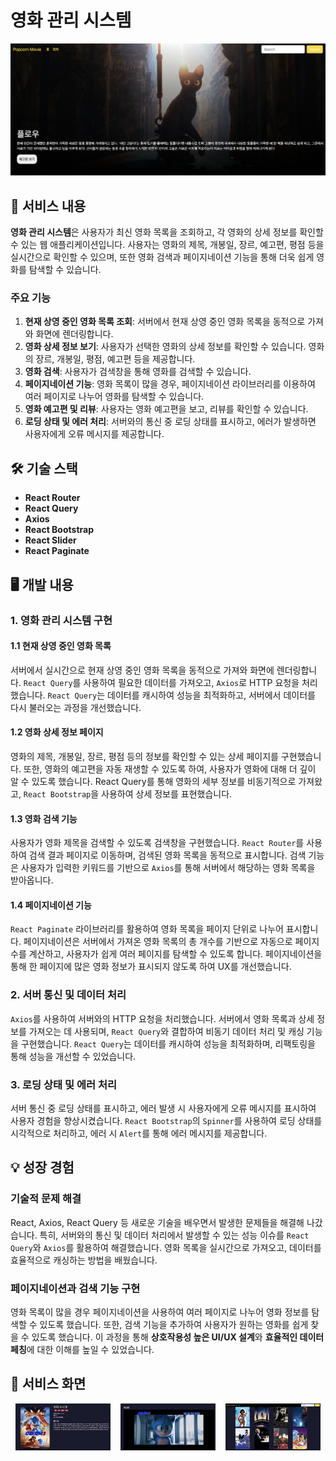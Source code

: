 # 영화 관리 시스템

![movieMain](public/images/main.png)

## 📜 서비스 내용

**영화 관리 시스템**은 사용자가 최신 영화 목록을 조회하고, 각 영화의 상세 정보를 확인할 수 있는 웹 애플리케이션입니다. 사용자는 영화의 제목, 개봉일, 장르, 예고편, 평점 등을 실시간으로 확인할 수 있으며, 또한 영화 검색과 페이지네이션 기능을 통해 더욱 쉽게 영화를 탐색할 수 있습니다.

### 주요 기능

1. **현재 상영 중인 영화 목록 조회**: 서버에서 현재 상영 중인 영화 목록을 동적으로 가져와 화면에 렌더링합니다.
2. **영화 상세 정보 보기**: 사용자가 선택한 영화의 상세 정보를 확인할 수 있습니다. 영화의 장르, 개봉일, 평점, 예고편 등을 제공합니다.
3. **영화 검색**: 사용자가 검색창을 통해 영화를 검색할 수 있습니다.
4. **페이지네이션 기능**: 영화 목록이 많을 경우, 페이지네이션 라이브러리를 이용하여 여러 페이지로 나누어 영화를 탐색할 수 있습니다.
5. **영화 예고편 및 리뷰**: 사용자는 영화 예고편을 보고, 리뷰를 확인할 수 있습니다.
6. **로딩 상태 및 에러 처리**: 서버와의 통신 중 로딩 상태를 표시하고, 에러가 발생하면 사용자에게 오류 메시지를 제공합니다.

## 🛠 기술 스택

- **React Router**
- **React Query**
- **Axios**
- **React Bootstrap**
- **React Slider**
- **React Paginate**

## 🖥 개발 내용

### 1. 영화 관리 시스템 구현

#### 1.1 현재 상영 중인 영화 목록

서버에서 실시간으로 현재 상영 중인 영화 목록을 동적으로 가져와 화면에 렌더링합니다. `React Query`를 사용하여 필요한 데이터를 가져오고, `Axios`로 HTTP 요청을 처리했습니다. `React Query`는 데이터를 캐시하여 성능을 최적화하고, 서버에서 데이터를 다시 불러오는 과정을 개선했습니다.

#### 1.2 영화 상세 정보 페이지

영화의 제목, 개봉일, 장르, 평점 등의 정보를 확인할 수 있는 상세 페이지를 구현했습니다. 또한, 영화의 예고편을 자동 재생할 수 있도록 하여, 사용자가 영화에 대해 더 깊이 알 수 있도록 했습니다. React Query를 통해 영화의 세부 정보를 비동기적으로 가져왔고, `React Bootstrap`을 사용하여 상세 정보를 표현했습니다.

#### 1.3 영화 검색 기능

사용자가 영화 제목을 검색할 수 있도록 검색창을 구현했습니다. `React Router`를 사용하여 검색 결과 페이지로 이동하며, 검색된 영화 목록을 동적으로 표시합니다. 검색 기능은 사용자가 입력한 키워드를 기반으로 `Axios`를 통해 서버에서 해당하는 영화 목록을 받아옵니다.

#### 1.4 페이지네이션 기능

`React Paginate` 라이브러리를 활용하여 영화 목록을 페이지 단위로 나누어 표시합니다. 페이지네이션은 서버에서 가져온 영화 목록의 총 개수를 기반으로 자동으로 페이지 수를 계산하고, 사용자가 쉽게 여러 페이지를 탐색할 수 있도록 합니다. 페이지네이션을 통해 한 페이지에 많은 영화 정보가 표시되지 않도록 하여 UX를 개선했습니다.

### 2. 서버 통신 및 데이터 처리

`Axios`를 사용하여 서버와의 HTTP 요청을 처리했습니다. 서버에서 영화 목록과 상세 정보를 가져오는 데 사용되며, `React Query`와 결합하여 비동기 데이터 처리 및 캐싱 기능을 구현했습니다. `React Query`는 데이터를 캐시하여 성능을 최적화하며, 리팩토링을 통해 성능을 개선할 수 있었습니다.

### 3. 로딩 상태 및 에러 처리

서버 통신 중 로딩 상태를 표시하고, 에러 발생 시 사용자에게 오류 메시지를 표시하여 사용자 경험을 향상시켰습니다. `React Bootstrap`의 `Spinner`를 사용하여 로딩 상태를 시각적으로 처리하고, 에러 시 `Alert`를 통해 에러 메시지를 제공합니다.

## 💡 성장 경험

### **기술적 문제 해결**

React, Axios, React Query 등 새로운 기술을 배우면서 발생한 문제들을 해결해 나갔습니다. 특히, 서버와의 통신 및 데이터 처리에서 발생할 수 있는 성능 이슈를 `React Query`와 `Axios`를 활용하여 해결했습니다. 영화 목록을 실시간으로 가져오고, 데이터를 효율적으로 캐싱하는 방법을 배웠습니다.

### **페이지네이션과 검색 기능 구현**

영화 목록이 많을 경우 페이지네이션을 사용하여 여러 페이지로 나누어 영화 정보를 탐색할 수 있도록 했습니다. 또한, 검색 기능을 추가하여 사용자가 원하는 영화를 쉽게 찾을 수 있도록 했습니다. 이 과정을 통해 **상호작용성 높은 UI/UX 설계**와 **효율적인 데이터 페칭**에 대한 이해를 높일 수 있었습니다.

## 👀 서비스 화면

<div style="display: flex; justify-content: space-around;">
  <img src="public/images/1.png" alt="Movie Screenshot 1" width="30%" />
  <img src="public/images/2.png" alt="Movie Screenshot 2" width="30%" />
  <img src="public/images/3.png" alt="Movie Screenshot 3" width="30%" />
</div>
